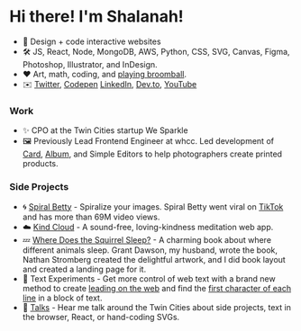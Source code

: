 <!-- ![](https://github.com/shalanah/shalanah/blob/master/shalanah.png?raw=true) -->
# Hi there! I'm Shalanah!

- 📝 Design + code interactive websites
- 🛠 JS, React, Node, MongoDB, AWS, Python, CSS, SVG, Canvas, Figma, Photoshop, Illustrator, and InDesign.
- ❤️ Art, math, coding, and [playing broomball](https://youtu.be/jXegEec5dC8?t=1973).
- ✉️ <a target="_blank" href="https://twitter.com/shalanahfaith">Twitter</a>, <a href="https://codepen.io/shalanah">Codepen</a> <a target="_blank" href="https://linkedin.com/in/shalanah">LinkedIn</a>, <a href="https://dev.to/shalanahfaith">Dev.to</a>, <a href="https://www.youtube.com/channel/UCWwMtdxebz1uuoAWtlFfzww">YouTube</a>

### Work

- ✨ CPO at the Twin Cities startup We Sparkle
- 🖼 Previously Lead Frontend Engineer at whcc. Led development of <a target="_blank" href="https://www.youtube.com/watch?v=gs2CZlUXrCo">Card</a>, <a target="_blank" href="https://www.youtube.com/watch?v=YjctUy61XSo">Album</a>, and Simple Editors to help photographers create printed products.

### Side Projects

- 🌀 <a href="https://spiralbetty.com">Spiral Betty</a> - Spiralize your images. Spiral Betty went viral on <a href="https://tiktok.com/tag/spiralbetty">TikTok</a> and has more than 69M video views.
- ☁️ <a href="https://kindcloud.app">Kind Cloud</a> - A sound-free, loving-kindness meditation web app.
- 💤 <a href="https://wheredoesthesquirrelsleep.com">Where Does the Squirrel Sleep?</a> - A charming book about where different animals sleep. Grant Dawson, my husband, wrote the book, Nathan Stromberg created the delightful artwork, and I did book layout and created a landing page for it.
- 🔬 Text Experiments - Get more control of web text with a brand new method to create <a href="https://github.com/shalanah/baseline">leading on the web</a> and find the [first character of each line](https://github.com/shalanah/block-wrap-breaks) in a block of text.
- 🎤 <a href="https://github.com/shalanah/talks">Talks</a> - Hear me talk around the Twin Cities about side projects, text in the browser, React, or hand-coding SVGs.

<!--
**shalanah/shalanah** is a ✨ _special_ ✨ repository because its `README.md` (this file) appears on your GitHub profile.

Here are some ideas to get you started:

- 🔭 I’m currently working on ...
- 🌱 I’m currently learning ...
- 👯 I’m looking to collaborate on ...
- 🤔 I’m looking for help with ...
- 💬 Ask me about ...
- 📫 How to reach me: ...
- 😄 Pronouns: ...
- ⚡ Fun fact: ...
-->

